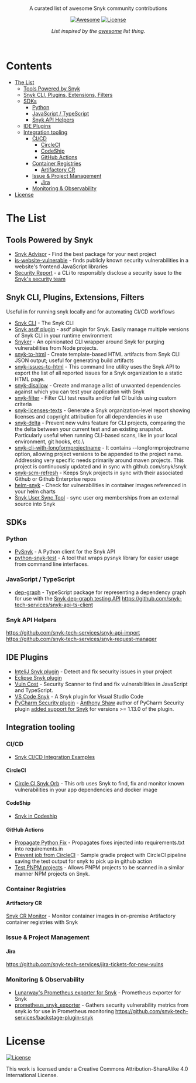 <br/>
<div align="center">

A curated list of awesome Snyk community contributions

[![Awesome](https://awesome.re/badge.svg)](https://awesome.re)
[![License](https://badgen.net/badge/License/CC%20BY-SA%204.0/green)](http://creativecommons.org/licenses/by-sa/4.0/)

_List inspired by the [awesome](https://github.com/sindresorhus/awesome) list thing._

</div>
<br/>

# Contents

<!-- doctoc: generated with `doctoc --github --notitle`>
<!-- START doctoc generated TOC please keep comment here to allow auto update -->
<!-- DON'T EDIT THIS SECTION, INSTEAD RE-RUN doctoc TO UPDATE -->

- [The List](#the-list)
  - [Tools Powered by Snyk](#tools-powered-by-snyk)
  - [Snyk CLI, Plugins, Extensions, Filters](#snyk-cli-plugins-extensions-filters)
  - [SDKs](#sdks)
    - [Python](#python)
    - [JavaScript / TypeScript](#javascript--typescript)
    - [Snyk API Helpers](#snyk-api-helpers)
  - [IDE Plugins](#ide-plugins)
  - [Integration tooling](#integration-tooling)
    - [CI/CD](#cicd)
      - [CircleCI](#circleci)
      - [CodeShip](#codeship)
      - [GitHub Actions](#github-actions)
    - [Container Registries](#container-registries)
      - [Artifactory CR](#artifactory-cr)
    - [Issue & Project Management](#issue--project-management)
      - [Jira](#jira)
    - [Monitoring & Observability](#monitoring--observability)
- [License](#license)

<!-- END doctoc generated TOC please keep comment here to allow auto update -->

# The List

## Tools Powered by Snyk

- [Snyk Advisor](https://snyk.io/advisor) - Find the best package for your next project
- [is-website-vulnerable](https://github.com/lirantal/is-website-vulnerable) - finds publicly known security vulnerabilities in a website's frontend JavaScript libraries
- [Security Report](https://www.npmjs.com/package/security-report) - a CLi to responsibly disclose a security issue to the [Snyk's security team](https://snyk.io/vulnerability-disclosure/)


## Snyk CLI, Plugins, Extensions, Filters

Useful in for running snyk locally and for automating CI/CD workflows

- [Snyk CLI](https://github.com/snyk/snyk) - The Snyk CLI
- [Snyk asdf plugin](https://github.com/nirfuchs/asdf-snyk) - asdf plugin for Snyk. Easily manage multiple versions of Snyk CLI in your runtime environment
- [Snyker](https://github.com/asos-craigmorten/snyker) - An opinionated CLI wrapper around Snyk for purging vulnerabilities from Node projects.
- [snyk-to-html](https://github.com/snyk/snyk-to-html) - Create template-based HTML artifacts from Snyk CLI JSON output; useful for generating build artifacts
- [snyk-issues-to-html](https://github.com/snyk-labs/snyk-issues-to-html) - This command line utility uses the Snyk API to export the list of all reported issues for a Snyk organization to a static HTML page.
- [snyk-disallow](https://github.com/snyk-tech-services/snyk-disallow) - Create and manage a list of unwanted dependencies against which you can test your application with Snyk
- [snyk-filter](https://github.com/snyk-tech-services/snyk-filter) - Filter CLI test results and/or fail CI builds using custom criteria
- [snyk-licenses-texts](https://github.com/snyk-tech-services/snyk-licenses-texts) - Generate a Snyk organization-level report showing licenses and copyright attribution for all dependencies in use
- [snyk-delta](https://github.com/snyk-tech-services/snyk-delta) - Prevent new vulns feature for CLI projects,  comparing the the delta between your current test and an existing snapshot. Particularly useful when running CLI-based scans, like in your local environment, git hooks, etc.\
- [snyk-cli-with-longformprojectname](https://github.com/snyk-tech-services/snyk-cli-with-longformprojectname) - It contains --longformprojectname option, allowing project versions to be appended to the project name.  Addressing very specific needs primarily around maven projects.  This project is continuously updated and in sync with github.com/snyk/snyk
- [snyk-scm-refresh](https://github.com/snyk-tech-services/snyk-scm-refresh) - Keeps Snyk projects in sync with their associated Github or Github Enterprise repos
- [helm-snyk](https://github.com/snyk-labs/helm-snyk) - Check for vulnerabilities in container images referenced in your helm charts
- [Snyk User Sync Tool](https://github.com/snyk-tech-services/snyk-user-sync-tool) - sync user org memberships from an external source into Snyk


## SDKs

### Python

- [PySnyk](https://github.com/snyk-labs/pysnyk) - A Python client for the Snyk API
- [python-snyk-test](https://github.com/avishayil/python-snyk-test) - A tool that wraps pysnyk library for easier usage from command line interfaces.

### JavaScript / TypeScript

- [dep-graph](https://github.com/snyk/dep-graph) - TypeScript package for representing a dependency graph for use with the [Snyk dep-graph testing API](https://snyk.docs.apiary.io/#reference/test/dep-graph/test-dep-graph)
https://github.com/snyk-tech-services/snyk-api-ts-client


### Snyk API Helpers

https://github.com/snyk-tech-services/snyk-api-import
https://github.com/snyk-tech-services/snyk-request-manager



## IDE Plugins

- [InteliJ Snyk plugin](https://plugins.jetbrains.com/plugin/10972-snyk-vulnerability-scanning) - Detect and fix security issues in your project
- [Eclipse Snyk plugin](https://marketplace.eclipse.org/content/snyk-vuln-scanner)
- [Vuln Cost](https://marketplace.visualstudio.com/items?itemName=snyk-security.vscode-vuln-cost) - Security Scanner to find and fix vulnerabilities in JavaScript and TypeScript.
- [VS Code Snyk](https://marketplace.visualstudio.com/items?itemName=pmbenjamin.vscode-snyk) - A Snyk plugin for Visual Studio Code
- [PyCharm Security plugin](https://github.com/tonybaloney/pycharm-security) - [Anthony Shaw](https://twitter.com/anthonypjshaw) author of PyCharm Security plugin [added support for Snyk](https://twitter.com/anthonypjshaw/status/1233535013897097216) for versions >= 1.13.0 of the plugin.


## Integration tooling

### CI/CD

- [Snyk CI/CD Integration Examples](https://github.com/snyk-labs/snyk-cicd-integration-examples)

#### CircleCI
- [Circle CI Snyk Orb](https://circleci.com/orbs/registry/orb/snyk/snyk) - This orb uses Snyk to find, fix and monitor known vulnerabilities in your app dependencies and docker image

#### CodeShip

- [Snyk in Codeship](https://documentation.codeship.com/general/integrations/snyk)

#### GitHub Actions

- [Propagate Python Fix](https://github.com/snyk-tech-services/github-actions-snyk-propagate-python-fix) - Propagates fixes injected into requirements.txt into requirements.in
- [Prevent job from CircleCI](https://github.com/snyk-tech-services/github-actions-snyk-prevent-job-from-circleci) - Sample gradle project with CircleCI pipeline saving the test output for snyk to pick up in github action
- [Test PNPM projects](https://github.com/snyk-tech-services/github-actions-pnpm-snyk) - Allows PNPM projects to be scanned in a similar manner NPM projects on Snyk.

### Container Registries

#### Artifactory CR

[Snyk CR Monitor](https://github.com/snyk-tech-services/snyk-cr-monitor) - Monitor container images in on-premise Artifactory container registries with Snyk

### Issue & Project Management

#### Jira

https://github.com/snyk-tech-services/jira-tickets-for-new-vulns

### Monitoring & Observability

- [Lunarway's Prometheus exporter for Snyk](https://github.com/lunarway/snyk_exporter) - Prometheus exporter for Snyk
- [prometheus_snyk_exporter](https://github.com/dnanexus/prometheus_snyk_exporter) - Gathers security vulnerability metrics from snyk.io for use in Prometheus monitoring
https://github.com/snyk-tech-services/backstage-plugin-snyk



# License

[![License](https://badgen.net/badge/License/CC%20BY-SA%204.0/green)](http://creativecommons.org/licenses/by-sa/4.0/)

This work is licensed under a Creative Commons Attribution-ShareAlike 4.0 International License.
